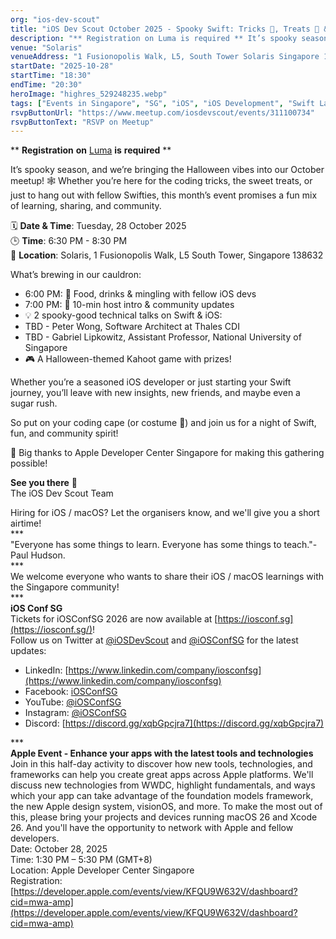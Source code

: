 ```yaml
---
org: "ios-dev-scout"
title: "iOS Dev Scout October 2025 - Spooky Swift: Tricks 👻, Treats 🍭 & Code 👩🏻‍💻"
description: "** Registration on Luma is required ** It’s spooky season, and we’re bringing the Halloween vibes into our October meetup! 🕸️ Whether you’re here for the codin"
venue: "Solaris"
venueAddress: "1 Fusionopolis Walk, L5, South Tower Solaris Singapore 138628 · Singapore"
startDate: "2025-10-28"
startTime: "18:30"
endTime: "20:30"
heroImage: "highres_529248235.webp"
tags: ["Events in Singapore", "SG", "iOS", "iOS Development", "Swift Language", "Xcode", "Mobile Development"]
rsvpButtonUrl: "https://www.meetup.com/iosdevscout/events/311100734"
rsvpButtonText: "RSVP on Meetup"
---
```


\*\* **Registration** **on** [Luma](https://luma.com/8gyn2cza) **is** **required** \*\*

It’s spooky season, and we’re bringing the Halloween vibes into our October meetup! 🕸️ Whether you’re here for the coding tricks, the sweet treats, or just to hang out with fellow Swifties, this month’s event promises a fun mix of learning, sharing, and community.

🗓 **Date & Time**: Tuesday, 28 October 2025  
🕒 **Time**: 6:30 PM - 8:30 PM  
📍 **Location**: Solaris, 1 Fusionopolis Walk, L5 South Tower, Singapore 138632

What’s brewing in our cauldron:

-   6:00 PM: 🍕 Food, drinks & mingling with fellow iOS devs
-   7:00 PM: 🎤 10-min host intro & community updates
-   💡 2 spooky-good technical talks on Swift & iOS:
-   TBD - Peter Wong, Software Architect at Thales CDI
-   TBD - Gabriel Lipkowitz, Assistant Professor, National University of Singapore
-   🎮 A Halloween-themed Kahoot game with prizes!

Whether you’re a seasoned iOS developer or just starting your Swift journey, you’ll leave with new insights, new friends, and maybe even a sugar rush.

So put on your coding cape (or costume 👀) and join us for a night of Swift, fun, and community spirit!

🧡 Big thanks to Apple Developer Center Singapore for making this gathering possible!

**See you there** 🎉  
The iOS Dev Scout Team

Hiring for iOS / macOS? Let the organisers know, and we'll give you a short airtime!  
\*\*\*  
"Everyone has some things to learn. Everyone has some things to teach."- Paul Hudson.  
\*\*\*  
We welcome everyone who wants to share their iOS / macOS learnings with the Singapore community!  
\*\*\*  
**iOS Conf SG**  
Tickets for iOSConfSG 2026 are now available at [https://iosconf.sg](https://iosconf.sg/)!  
Follow us on Twitter at [@iOSDevScout](https://twitter.com/iosdevscout) and [@iOSConfSG](https://twitter.com/iOSConfSG) for the latest updates:

-   LinkedIn: [https://www.linkedin.com/company/iosconfsg](https://www.linkedin.com/company/iosconfsg)
-   Facebook: [iOSConfSG](https://www.facebook.com/iosconfsg/)
-   YouTube: [@iOSConfSG](https://www.youtube.com/@iOSConfSG)
-   Instagram: [@iOSConfSG](https://www.instagram.com/iosconfsg/)
-   Discord: [https://discord.gg/xqbGpcjra7](https://discord.gg/xqbGpcjra7)

\*\*\*  
**Apple Event - Enhance your apps with the latest tools and technologies**  
Join in this half-day activity to discover how new tools, technologies, and frameworks can help you create great apps across Apple platforms. We'll discuss new technologies from WWDC, highlight fundamentals, and ways which your app can take advantage of the foundation models framework, the new Apple design system, visionOS, and more. To make the most out of this, please bring your projects and devices running macOS 26 and Xcode 26. And you'll have the opportunity to network with Apple and fellow developers.  
Date: October 28, 2025  
Time: 1:30 PM – 5:30 PM (GMT+8)  
Location: Apple Developer Center Singapore  
Registration: [https://developer.apple.com/events/view/KFQU9W632V/dashboard?cid=mwa-amp](https://developer.apple.com/events/view/KFQU9W632V/dashboard?cid=mwa-amp)